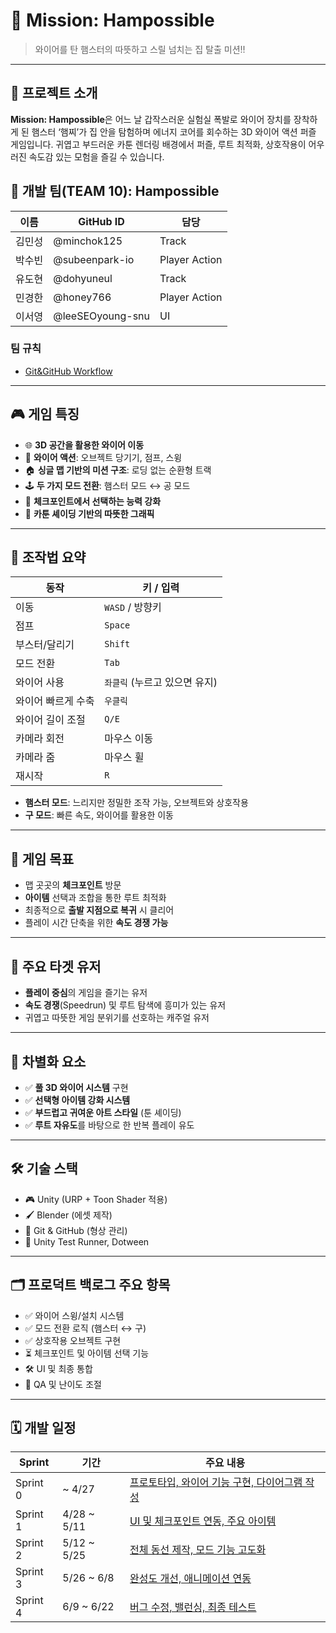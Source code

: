 # 🧭 Mission: Hampossible

> 와이어를 탄 햄스터의 따뜻하고 스릴 넘치는 집 탈출 미션!!

---

## 🐹 프로젝트 소개

**Mission: Hampossible**은 어느 날 갑작스러운 실험실 폭발로 와이어 장치를 장착하게 된 햄스터 ‘햄찌’가 집 안을 탐험하며 에너지 코어를 회수하는 3D 와이어 액션 퍼즐 게임입니다. 귀엽고 부드러운 카툰 렌더링 배경에서 퍼즐, 루트 최적화, 상호작용이 어우러진 속도감 있는 모험을 즐길 수 있습니다.

## 👥 개발 팀(TEAM 10): **Hampossible**

| 이름 | GitHub ID | 담당 |
|------|------|------|
| 김민성 | @minchok125 | Track |
| 박수빈 | @subeenpark-io | Player Action |
| 유도현 | @dohyuneul | Track |
| 민경한 | @honey766 | Player Action |
| 이서영 | @leeSEOyoung-snu | UI|

### 팀 규칙 
* [Git&GitHub Workflow]([https://github.com/SWPP-2025SPRING/team-project-for-2025-spring-swpp-team-10/wiki/Team-Rule-01:-Programming-Convention](https://github.com/SWPP-2025SPRING/team-project-for-2025-spring-swpp-team-10/wiki/Team-Rule-01:-Git&GitHub-Workflow))

---

## 🎮 게임 특징

- 🌐 **3D 공간을 활용한 와이어 이동**
- 🧵 **와이어 액션**: 오브젝트 당기기, 점프, 스윙
- 🏠 **싱글 맵 기반의 미션 구조**: 로딩 없는 순환형 트랙
- 🕹️ **두 가지 모드 전환**: 햄스터 모드 ↔ 공 모드
- 🔧 **체크포인트에서 선택하는 능력 강화**
- 🐾 **카툰 셰이딩 기반의 따뜻한 그래픽**

---

## 🧩 조작법 요약

| 동작 | 키 / 입력 |
|------|-----------|
| 이동 | `WASD` / 방향키 |
| 점프 | `Space` |
| 부스터/달리기 | `Shift` |
| 모드 전환 | `Tab` |
| 와이어 사용 | `좌클릭` (누르고 있으면 유지) |
| 와이어 빠르게 수축 | `우클릭` |
| 와이어 길이 조절 | `Q/E` |
| 카메라 회전 | 마우스 이동 |
| 카메라 줌 | 마우스 휠 |
| 재시작 | `R` |

- **햄스터 모드**: 느리지만 정밀한 조작 가능, 오브젝트와 상호작용
- **구 모드**: 빠른 속도, 와이어를 활용한 이동

---

## 🎯 게임 목표

- 맵 곳곳의 **체크포인트** 방문
- **아이템** 선택과 조합을 통한 루트 최적화
- 최종적으로 **출발 지점으로 복귀** 시 클리어
- 플레이 시간 단축을 위한 **속도 경쟁 가능**

---

## 🎯 주요 타겟 유저

- **플레이 중심**의 게임을 즐기는 유저
- **속도 경쟁**(Speedrun) 및 루트 탐색에 흥미가 있는 유저
- 귀엽고 따뜻한 게임 분위기를 선호하는 캐주얼 유저

---

## 🧠 차별화 요소

- ✅ **풀 3D 와이어 시스템** 구현
- ✅ **선택형 아이템 강화 시스템**
- ✅ **부드럽고 귀여운 아트 스타일** (툰 셰이딩)
- ✅ **루트 자유도**를 바탕으로 한 반복 플레이 유도

---

## 🛠 기술 스택

- 🎮 Unity (URP + Toon Shader 적용)
- 🖌️ Blender (에셋 제작)
- 💾 Git & GitHub (형상 관리)
- 🧪 Unity Test Runner, Dotween

---

## 🗂 프로덕트 백로그 주요 항목

- ✅ 와이어 스윙/설치 시스템
- ✅ 모드 전환 로직 (햄스터 ↔ 구)
- ✅ 상호작용 오브젝트 구현
- ⏳ 체크포인트 및 아이템 선택 기능
- 🛠 UI 및 최종 통합
- 🐞 QA 및 난이도 조절

---

## 🗓 개발 일정

| Sprint | 기간 | 주요 내용 |
|--------|------|----------|
| Sprint 0 | ~ 4/27 | [프로토타입, 와이어 기능 구현, 다이어그램 작성]() |
| Sprint 1 | 4/28 ~ 5/11 | [UI 및 체크포인트 연동, 주요 아이템]() |
| Sprint 2 | 5/12 ~ 5/25 | [전체 동선 제작, 모드 기능 고도화]() |
| Sprint 3 | 5/26 ~ 6/8 | [완성도 개선, 애니메이션 연동]() |
| Sprint 4 | 6/9 ~ 6/22 | [버그 수정, 밸런싱, 최종 테스트]() |
